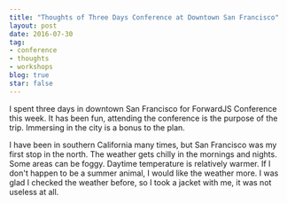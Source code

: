 ```yaml
---
title: "Thoughts of Three Days Conference at Downtown San Francisco"
layout: post
date: 2016-07-30
tag:
- conference
- thoughts
- workshops
blog: true
star: false
---
```


I spent three days in downtown San Francisco for ForwardJS Conference this week. It has been fun, attending the conference is the purpose of the trip. Immersing in the city is a bonus to the plan.

I have been in southern California many times, but San Francisco was my first stop in the north. The weather gets chilly in the mornings and nights. Some areas can be foggy. Daytime temperature is relatively warmer. If I don't happen to be a summer animal, I would like the weather more. I was glad I checked the weather before, so I took a jacket with me, it was not useless at all.
